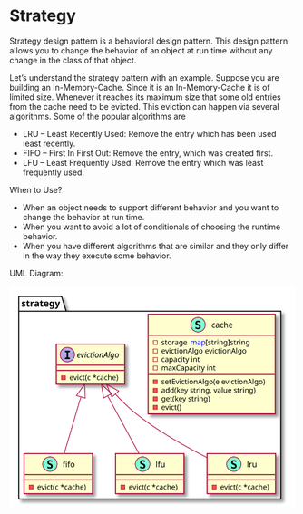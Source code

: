# Strategy

Strategy design pattern is a behavioral design pattern. This design pattern allows you to change the behavior of an object at run time without any change in the class of that object.

Let’s understand the strategy pattern with an example. Suppose you are building an In-Memory-Cache. Since it is an In-Memory-Cache it is of limited size. Whenever it reaches its maximum size that some old entries from the cache need to be evicted. This eviction can happen via several algorithms. Some of the popular algorithms are

- LRU – Least Recently Used: Remove the entry which has been used least recently.
- FIFO – First In First Out: Remove the entry, which was created first.
- LFU – Least Frequently Used: Remove the entry which was least frequently used.

When to Use?
- When an object needs to support different behavior and you want to change the behavior at run time.
- When you want to avoid a lot of conditionals of choosing the runtime behavior.
- When you have different algorithms that are similar and they only differ in the way they execute some behavior.

UML Diagram:
<!-- ![](./../../image/Strategy-Design-Pattern.jpg) -->
![](../../image/../images/behavioral/strategy/diagram/diagram.svg)